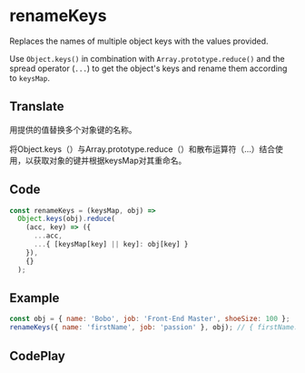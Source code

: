 # renameKeys

Replaces the names of multiple object keys with the values provided.

Use `Object.keys()` in combination with `Array.prototype.reduce()` and the spread operator (`...`) to get the object's keys and rename them according to `keysMap`.

## Translate

用提供的值替换多个对象键的名称。

将Object.keys（）与Array.prototype.reduce（）和散布运算符（...）结合使用，以获取对象的键并根据keysMap对其重命名。

## Code

```js
const renameKeys = (keysMap, obj) =>
  Object.keys(obj).reduce(
    (acc, key) => ({
      ...acc,
      ...{ [keysMap[key] || key]: obj[key] }
    }),
    {}
  );
```

## Example

```js
const obj = { name: 'Bobo', job: 'Front-End Master', shoeSize: 100 };
renameKeys({ name: 'firstName', job: 'passion' }, obj); // { firstName: 'Bobo', passion: 'Front-End Master', shoeSize: 100 }
```

## CodePlay

<template>
  <code-play codeplay-id="" />
</template>
